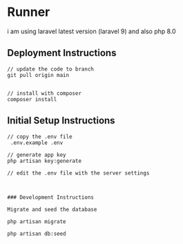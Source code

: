 # Runner

i am using laravel latest version (laravel 9) and also php 8.0 


## Deployment Instructions

```
// update the code to branch
git pull origin main
 

// install with composer
composer install 
```

## Initial Setup Instructions

```
// copy the .env file
 .env.example .env

// generate app key
php artisan key:generate

// edit the .env file with the server settings



### Development Instructions

Migrate and seed the database

php artisan migrate

php artisan db:seed
```
   
